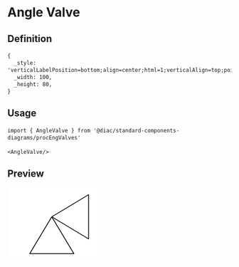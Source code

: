 # Angle Valve

## Definition

```
{
  _style: 'verticalLabelPosition=bottom;align=center;html=1;verticalAlign=top;pointerEvents=1;dashed=0;shape=mxgraph.pid2valves.valve;valveType=angle;actuator=none',
  _width: 100,
  _height: 80,
}
```

## Usage

```
import { AngleValve } from '@diac/standard-components-diagrams/procEngValves'

<AngleValve/>
```

## Preview

<img src="./angle-valve.png" width="200"/>
